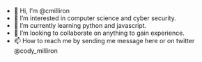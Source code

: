 - 👋 Hi, I’m @cmilliron
- 👀 I’m interested in computer science and cyber security.  
- 🌱 I’m currently learning python and javascript. 
- 💞️ I’m looking to collaborate on anything to gain experience. 
- 📫 How to reach me by sending me message here or on twitter @cody_milliron

<!---
cmilliron/cmilliron is a ✨ special ✨ repository because its `README.md` (this file) appears on your GitHub profile.
You can click the Preview link to take a look at your changes.
--->
